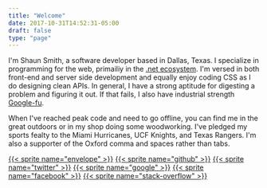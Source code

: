 ```yaml
---
title: "Welcome"
date: 2017-10-31T14:52:31-05:00
draft: false
type: "page"
---
```


I'm Shaun Smith, a software developer based in Dallas, Texas.  I specialize in programming for the web, primailiy in the [.net ecosystem](https://www.microsoft.com/net).  I'm versed in both front-end and server side development and equally enjoy coding CSS as I do designing clean APIs.  In general, I have a strong aptitude for digesting a problem and figuring it out.  If that fails, I also have industrial strength [Google-fu](https://www.urbandictionary.com/define.php?term=google-fu).

When I've reached peak code and need to go offline, you can find me in the great outdoors or in my shop doing some woodworking.  I've pledged my sports fealty to the Miami Hurricanes, UCF Knights, and Texas Rangers.  I'm also a supporter of the Oxford comma and spaces rather than tabs.

<section class="social">
<a href="mailto:shaunsmith@disgone.com">{{< sprite name="envelope" >}}</a>
<a href="https://github.com/Disgone" class="gh">{{< sprite name="github" >}}</a>
<a href="https://twitter.com/disgone" class="twit">{{< sprite name="twitter" >}}</a>
<a href="https://plus.google.com/u/0/+ShaunSmithP" class="goog">{{< sprite name="google" >}}</a>
<a href="https://www.facebook.com/the.shaun.smith" class="fb">{{< sprite name="facebook" >}}</a>
<a href="https://stackoverflow.com/users/253542" class="stack">{{< sprite name="stack-overflow" >}}</a>
</section>
